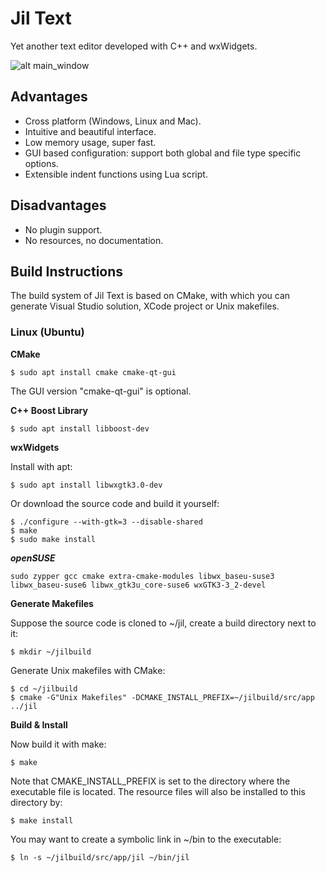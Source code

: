 # Jil Text

Yet another text editor developed with C++ and wxWidgets.

![alt main_window](doc/screenshots/main.png)

## Advantages

* Cross platform (Windows, Linux and Mac).
* Intuitive and beautiful interface.
* Low memory usage, super fast.
* GUI based configuration: support both global and file type specific options.
* Extensible indent functions using Lua script.

## Disadvantages

* No plugin support.
* No resources, no documentation.

## Build Instructions

The build system of Jil Text is based on CMake, with which you can generate Visual Studio solution, XCode project or Unix makefiles.

### Linux (Ubuntu)

**CMake**

```
$ sudo apt install cmake cmake-qt-gui
```
The GUI version "cmake-qt-gui" is optional.

**C++ Boost Library**
```
$ sudo apt install libboost-dev
```

**wxWidgets**

Install with apt:
```
$ sudo apt install libwxgtk3.0-dev
```
Or download the source code and build it yourself:
```
$ ./configure --with-gtk=3 --disable-shared
$ make
$ sudo make install
```

***openSUSE***

```
sudo zypper gcc cmake extra-cmake-modules libwx_baseu-suse3 libwx_baseu-suse6 libwx_gtk3u_core-suse6 wxGTK3-3_2-devel
```

**Generate Makefiles**

Suppose the source code is cloned to ~/jil, create a build directory next to it:
```
$ mkdir ~/jilbuild
```

Generate Unix makefiles with CMake:
```
$ cd ~/jilbuild
$ cmake -G"Unix Makefiles" -DCMAKE_INSTALL_PREFIX=~/jilbuild/src/app ../jil
```

**Build & Install**

Now build it with make:

```
$ make
```

Note that CMAKE_INSTALL_PREFIX is set to the directory where the executable file is located. The resource files will also be installed to this directory by:
```
$ make install
```

You may want to create a symbolic link in ~/bin to the executable:
```
$ ln -s ~/jilbuild/src/app/jil ~/bin/jil
```

